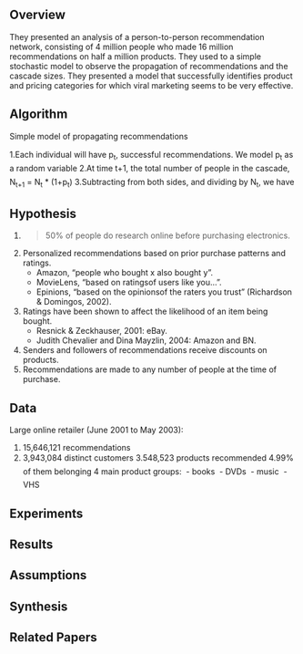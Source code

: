Overview
--------
They presented an analysis of a person-to-person recommendation network, consisting of 4 million people who made 16 million recommendations on half a million products. They used to a simple stochastic model to observe the propagation of recommendations and the cascade sizes. They presented a model that successfully identifies product and pricing categories for which viral marketing seems to be very effective.

Algorithm
---------
Simple model of propagating recommendations

1.Each individual will have p<sub>t</sub>, successful recommendations. We model p<sub>t</sub> as a random variable
2.At time t+1, the total number of people in the cascade, N<sub>t+1</sub> = N<sub>t</sub> * (1+p<sub>t</sub>)
3.Subtracting from both sides, and dividing by N<sub>t</sub>, we have

Hypothesis
----------
1. > 50% of people do research online before purchasing electronics.   
2. Personalized recommendations based on prior purchase patterns and ratings.   
   - Amazon, “people who bought x also bought y”.  
   - MovieLens, “based on ratingsof users like you…”.   
   - Epinions, “based on the opinionsof the raters you trust” (Richardson & Domingos, 2002).    
3. Ratings have been shown to affect the likelihood of an item being bought.    
   - Resnick & Zeckhauser, 2001: eBay.     
   - Judith Chevalier and Dina Mayzlin, 2004: Amazon and BN.   
4. Senders and followers of recommendations receive discounts on products.     
5. Recommendations are made to any number of people at the time of purchase.     

Data
----
Large online retailer (June 2001 to May 2003):   
1. 15,646,121 recommendations
2. 3,943,084 distinct customers
3.548,523 products recommended
4.99% of them belonging 4 main product groups:
  - books
  - DVDs
  - music
  - VHS

Experiments
-----------


Results
-------


Assumptions
-----------


Synthesis
---------


Related Papers
--------------
